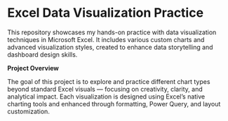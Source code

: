 # Excel Data Visualization Practice

This repository showcases my hands-on practice with data visualization techniques in Microsoft Excel.
It includes various custom charts and advanced visualization styles, created to enhance data storytelling and dashboard design skills.

**Project Overview**

The goal of this project is to explore and practice different chart types beyond standard Excel visuals — focusing on creativity, clarity, and analytical impact.
Each visualization is designed using Excel’s native charting tools and enhanced through formatting, Power Query, and layout customization.

